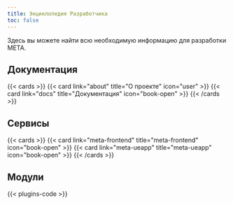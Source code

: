 ```yaml
---
title: Энциклопедия Разработчика
toc: false
---
```


Здесь вы можете найти всю необходимую информацию для разработки МЕТА.

## Документация

{{< cards >}}
  {{< card link="about" title="О проекте" icon="user" >}}
  {{< card link="docs" title="Документация" icon="book-open" >}}
{{< /cards >}}

## Сервисы

{{< cards >}}
  {{< card link="meta-frontend" title="meta-frontend" icon="book-open" >}}
  {{< card link="meta-ueapp" title="meta-ueapp" icon="book-open" >}}
{{< /cards >}}

## Модули

{{< plugins-code >}}
